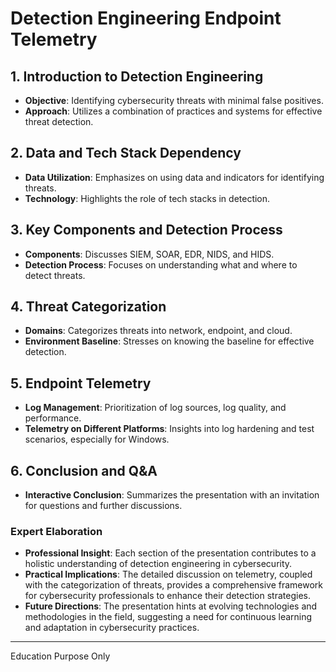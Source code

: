 # Detection Engineering Endpoint Telemetry

## 1. Introduction to Detection Engineering
- **Objective**: Identifying cybersecurity threats with minimal false positives.
- **Approach**: Utilizes a combination of practices and systems for effective threat detection.

## 2. Data and Tech Stack Dependency
- **Data Utilization**: Emphasizes on using data and indicators for identifying threats.
- **Technology**: Highlights the role of tech stacks in detection.

## 3. Key Components and Detection Process
- **Components**: Discusses SIEM, SOAR, EDR, NIDS, and HIDS.
- **Detection Process**: Focuses on understanding what and where to detect threats.

## 4. Threat Categorization
- **Domains**: Categorizes threats into network, endpoint, and cloud.
- **Environment Baseline**: Stresses on knowing the baseline for effective detection.

## 5. Endpoint Telemetry
- **Log Management**: Prioritization of log sources, log quality, and performance.
- **Telemetry on Different Platforms**: Insights into log hardening and test scenarios, especially for Windows.

## 6. Conclusion and Q&A
- **Interactive Conclusion**: Summarizes the presentation with an invitation for questions and further discussions.

### Expert Elaboration
- **Professional Insight**: Each section of the presentation contributes to a holistic understanding of detection engineering in cybersecurity.
- **Practical Implications**: The detailed discussion on telemetry, coupled with the categorization of threats, provides a comprehensive framework for cybersecurity professionals to enhance their detection strategies.
- **Future Directions**: The presentation hints at evolving technologies and methodologies in the field, suggesting a need for continuous learning and adaptation in cybersecurity practices.

---
Education Purpose Only
